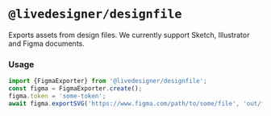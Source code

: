 # `@livedesigner/designfile`

Exports assets from design files. We currently support Sketch, Illustrator and Figma documents.

### Usage

```js
import {FigmaExporter} from '@livedesigner/designfile';
const figma = FigmaExporter.create();
figma.token = 'some-token';
await figma.exportSVG('https://www.figma.com/path/to/some/file', 'out/folder');
```
